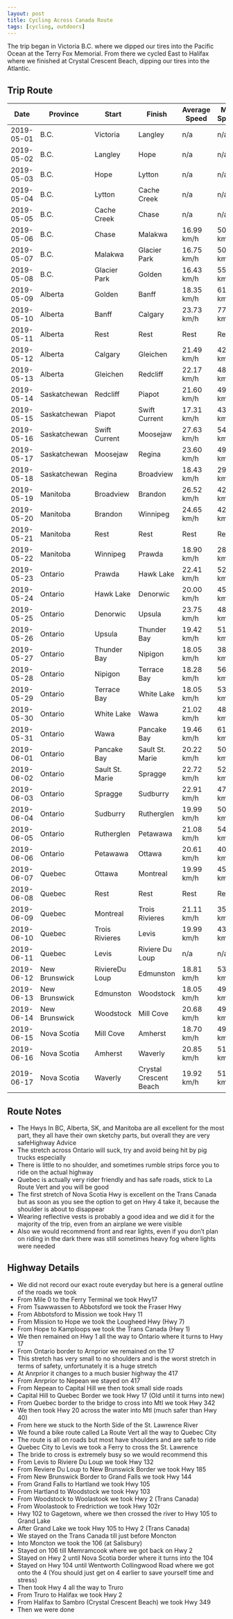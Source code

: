 ```yaml
---
layout: post
title: Cycling Across Canada Route
tags: [cycling, outdoors]
---
```


The trip began in Victoria B.C. where we dipped our tires into the Pacific Ocean at the Terry Fox Memorial. From there we cycled East to Halifax where we finished at Crystal Crescent Beach, dipping our tires into the Atlantic.

## Trip Route

| Date       | Province      | Start           | Finish                 | Average Speed | Max Speed  | Total Distance | Saddle Time  |
|------------|---------------|-----------------|------------------------|---------------|------------|----------------|--------------|
| 2019-05-01 | B.C.          | Victoria        | Langley                | n/a           | n/a        | 110 km         | n/a          |
| 2019-05-02 | B.C.          | Langley         | Hope                   | n/a           | n/a        | 101 km         | n/a          |
| 2019-05-03 | B.C.          | Hope            | Lytton                 | n/a           | n/a        | 108.00 km      | n/a          |
| 2019-05-04 | B.C.          | Lytton          | Cache Creek            | n/a           | n/a        | 85.30 km       | n/a          |
| 2019-05-05 | B.C.          | Cache Creek     | Chase                  | n/a           | n/a        | 143.85 km      | 7 hr 25 min  |
| 2019-05-06 | B.C.          | Chase           | Malakwa                | 16.99 km/h    | 50.97 km/h | 102.70 km      | 6 hr 02 min  |
| 2019-05-07 | B.C.          | Malakwa         | Glacier Park           | 16.75 km/h    | 50.51 km/h | 109.22 km      | 6 hr 31 min  |
| 2019-05-08 | B.C.          | Glacier Park    | Golden                 | 16.43 km/h    | 55.56 km/h | 110.27 km      | 6 hr 42 min  |
| 2019-05-09 | Alberta       | Golden          | Banff                  | 18.35 km/h    | 61.06 km/h | 133.42 km      | 7 hr 19 min  |
| 2019-05-10 | Alberta       | Banff           | Calgary                | 23.73 km/h    | 77.06 km/h | 126.31 km      | 5 hr 19 min  |
| 2019-05-11 | Alberta       | Rest            | Rest                   | Rest          | Rest       | Rest           | Rest         |
| 2019-05-12 | Alberta       | Calgary         | Gleichen               | 21.49 km/h    | 42.14 km/h | 101.01 km      | 4 hr 41 min  |
| 2019-05-13 | Alberta       | Gleichen        | Redcliff               | 22.17 km/h    | 48.47 km/h | 201.64 km      | 9 hr 08 min  |
| 2019-05-14 | Saskatchewan  | Redcliff        | Piapot                 | 21.60 km/h    | 49.61 km/h | 136.79 km      | 6 hr 27 min  |
| 2019-05-15 | Saskatchewan  | Piapot          | Swift Current          | 17.31 km/h    | 43.69 km/h | 121.68 km      | 7 hr 01 min  |
| 2019-05-16 | Saskatchewan  | Swift Current   | Moosejaw               | 27.63 km/h    | 54.47 km/h | 176.83 km      | 6 hr 23 min  |
| 2019-05-17 | Saskatchewan  | Moosejaw        | Regina                 | 23.60 km/h    | 49.17 km/h | 84.43 km       | 3 hr 29 min  |
| 2019-05-18 | Saskatchewan  | Regina          | Broadview              | 18.43 km/h    | 29.13 km/h | 155.40 km      | 8 hr 28 min  |
| 2019-05-19 | Manitoba      | Broadview       | Brandon                | 26.52 km/h    | 42.14 km/h | 224.42 km      | 8 hr 27 min  |
| 2019-05-20 | Manitoba      | Brandon         | Winnipeg               | 24.65 km/h    | 42.14 km/h | 202.18 km      | 8 hr 12 min  |
| 2019-05-21 | Manitoba      | Rest            | Rest                   | Rest          | Rest       | Rest           | Rest         |
| 2019-05-22 | Manitoba      | Winnipeg        | Prawda                 | 18.90 km/h    | 28.35 km/h | 127.30 km      | 6 hr 44 min  |
| 2019-05-23 | Ontario       | Prawda          | Hawk Lake              | 22.41 km/h    | 52.92 km/h | 156.44 km      | 6 hr 58 min  |
| 2019-05-24 | Ontario       | Hawk Lake       | Denorwic               | 20.00 km/h    | 45.79 km/h | 123.98 km      | 6 hr 11 min  |
| 2019-05-25 | Ontario       | Denorwic        | Upsula                 | 23.75 km/h    | 48.31 km/h | 188.19 km      | 7 hr 55 min  |
| 2019-05-26 | Ontario       | Upsula          | Thunder Bay            | 19.42 km/h    | 51.45 km/h | 158.77 km      | 8 hr 08 min  |
| 2019-05-27 | Ontario       | Thunder Bay     | Nipigon                | 18.05 km/h    | 38.16 km/h | 84.80 km       | 4 hr 41 min  |
| 2019-05-28 | Ontario       | Nipigon         | Terrace Bay            | 18.28 km/h    | 56.70 km/h | 112.83 km      | 6 hr 10 min  |
| 2019-05-29 | Ontario       | Terrace Bay     | White Lake             | 18.05 km/h    | 53.42 km/h | 143.65 km      | 7 hr 57 min  |
| 2019-05-30 | Ontario       | White Lake      | Wawa                   | 21.02 km/h    | 48.74 km/h | 137.75 km      | 6 hr 33 min  |
| 2019-05-31 | Ontario       | Wawa            | Pancake Bay            | 19.46 km/h    | 61.06 km/h | 147.98 km      | 7 hr 36 min  |
| 2019-06-01 | Ontario       | Pancake Bay     | Sault St. Marie        | 20.22 km/h    | 50.51 km/h | 81.63 km       | 4 hr 02 min  |
| 2019-06-02 | Ontario       | Sault St. Marie | Spragge                | 22.72 km/h    | 52.42 km/h | 171.60 km      | 7 hr 33 min  |
| 2019-06-03 | Ontario       | Spragge         | Sudburry               | 22.91 km/h    | 47.15 km/h | 150.01 km      | 6 hr 33 min  |
| 2019-06-04 | Ontario       | Sudburry        | Rutherglen             | 19.99 km/h    | 50.05 km/h | 169.13 km      | 8 hr 27 min  |
| 2019-06-05 | Ontario       | Rutherglen      | Petawawa               | 21.08 km/h    | 54.47 km/h | 177.75 km      | 8 hr 25 min  |
| 2019-06-06 | Ontario       | Petawawa        | Ottawa                 | 20.61 km/h    | 40.70 km/h | 164.17 km      | 7 hr 57 min  |
| 2019-06-07 | Quebec        | Ottawa          | Montreal               | 19.99 km/h    | 45.36 km/h | 213.24 km      | 10 hr 39 min |
| 2019-06-08 | Quebec        | Rest            | Rest                   | Rest          | Rest       | Rest           | Rest         |
| 2019-06-09 | Quebec        | Montreal        | Trois Rivieres         | 21.11 km/h    | 35.12 km/h | 147.73 km      | 6 hr 59 min  |
| 2019-06-10 | Quebec        | Trois Rivieres  | Levis                  | 19.99 km/h    | 43.69 km/h | 155.95 km      | 7 hr 47 min  |
| 2019-06-11 | Quebec        | Levis           | Riviere Du Loup        | n/a           | n/a        | 183.00 km      | n/a          |
| 2019-06-12 | New Brunswick | RiviereDu Loup  | Edmunston              | 18.81 km/h    | 53.94 km/h | 137.00 km      | 7 hr 16 min  |
| 2019-06-13 | New Brunswick | Edmunston       | Woodstock              | 18.05 km/h    | 49.61 km/h | 184.69 km      | 10 hr 13 min |
| 2019-06-14 | New Brunswick | Woodstock       | Mill Cove              | 20.68 km/h    | 49.17 km/h | 181.66 km      | 8 hr 46 min  |
| 2019-06-15 | Nova Scotia   | Mill Cove       | Amherst                | 18.70 km/h    | 49.61 km/h | 181.28 km      | 9 hr 49 min  |
| 2019-06-16 | Nova Scotia   | Amherst         | Waverly                | 20.85 km/h    | 51.93 km/h | 208.84 km      | 10 hr 00 min |
| 2019-06-17 | Nova Scotia   | Waverly         | Crystal Crescent Beach | 19.92 km/h    | 51.93 km/h | 49.42 km       | 2 hr 28 min  |

## Route Notes

- The Hwys In BC, Alberta, SK, and Manitoba are all excellent for the most part, they all have their own sketchy parts, but overall they are very safeHighway Advice
- The stretch across Ontario will suck, try and avoid being hit by pig trucks especially
- There is little to no shoulder, and sometimes rumble strips force you to ride on the actual highway
- Quebec is actually very rider friendly and has safe roads, stick to La Route Vert and you will be good
- The first stretch of Nova Scotia Hwy is excellent on the Trans Canada but as soon as you see the option to get on Hwy 4 take it, because the shoulder is about to disappear
- Wearing reflective vests is probably a good idea and we did it for the majority of the trip, even from an airplane we were visible
- Also we would recommend front and rear lights, even if you don’t plan on riding in the dark there was still sometimes heavy fog where lights were needed

## Highway Details

- We did not record our exact route everyday but here is a general outline of the roads we took
- From Mile 0 to the Ferry Terminal we took Hwy17
- From Tsawwassen to Abbotsford we took the Fraser Hwy
- From Abbotsford to Mission we took Hwy 11
- From Mission to Hope we took the Lougheed Hwy (Hwy 7)
- From Hope to Kamploops we took the Trans Canada (Hwy 1)
- We then remained on Hwy 1 all the way to Ontario where it turns to Hwy 17
- From Ontario border to Arnprior we remained on the 17
- This stretch has very small to no shoulders and is the worst stretch in terms of safety, unfortunately it is a huge stretch
- At Anrprior it changes to a much busier highway the 417
- From Anrprior to Nepean we stayed on 417
- From Nepean to Capital Hill we then took small side roads
- Capital Hill to Quebec Border we took Hwy 17 (Old until it turns into new)
- From Quebec border to the bridge to cross into Mtl we took Hwy 342
- We then took Hwy 20 across the water into Mtl (much safer than Hwy 40)
- From here we stuck to the North Side of the St. Lawrence River
- We found a bike route called La Route Vert all the way to Quebec City
- The route is all on roads but most have shoulders and are safe to ride
- Quebec City to Levis we took a Ferry to cross the St. Lawrence
- The bride to cross is extremely busy so we would recommend this
- From Levis to Riviere Du Loup we took Hwy 132
- From Reviere Du Loup to New Brunswick Border we took Hwy 185
- From New Brunswick Border to Grand Falls we took Hwy 144
- From Grand Falls to Hartland we took Hwy 105
- From Hartland to Woodstock we took Hwy 103
- From Woodstock to Woolastook we took Hwy 2 (Trans Canada)
- From Woolastook to Fredriction we took Hwy 102r
- Hwy 102 to Gagetown, where we then crossed the river to Hwy 105 to Grand Lake
- After Grand Lake we took Hwy 105 to Hwy 2 (Trans Canada)
- We stayed on the Trans Canada till just before Moncton
- Into Moncton we took the 106 (at Salisbury)
- Stayed on 106 till Memramcook where we got back on Hwy 2
- Stayed on Hwy 2 until Nova Scotia border where it turns into the 104
- Stayed on Hwy 104 until Wentworth Collingwood Road where we got onto the 4 (You should just get on 4 earlier to save yourself time and stress)
- Then took Hwy 4 all the way to Truro
- From Truro to Halifax we took Hwy 2
- From Halifax to Sambro (Crystal Crescent Beach) we took Hwy 349
- Then we were done